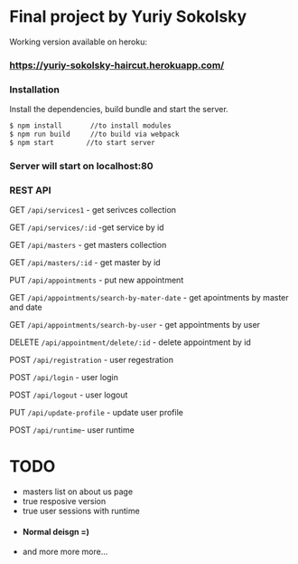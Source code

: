 # Final project by Yuriy Sokolsky
Working version available on heroku:
### https://yuriy-sokolsky-haircut.herokuapp.com/

### Installation

Install the dependencies, build bundle  and start the server.

```sh
$ npm install       //to install modules
$ npm run build     //to build via webpack
$ npm start        //to start server
```

### Server will start on localhost:80


### REST API 

GET `/api/services1` - get serivces collection

GET `/api/services/:id` -get service by id

GET `/api/masters` -  get masters collection

GET `/api/masters/:id` - get master by id

PUT `/api/appointments`  - put new appointment

GET `/api/appointments/search-by-mater-date`  - get apointments by master and date

GET `/api/appointments/search-by-user` - get appointments by user 

DELETE `/api/appointment/delete/:id` - delete appointment by id

POST `/api/registration` - user regestration

POST `/api/login` - user login

POST `/api/logout` - user logout

PUT `/api/update-profile` - update user profile

POST `/api/runtime`- user runtime



# TODO

- masters list on about us page
- true resposive version
- true user sessions with runtime
- #### Normal deisgn =)
- and more more more...
